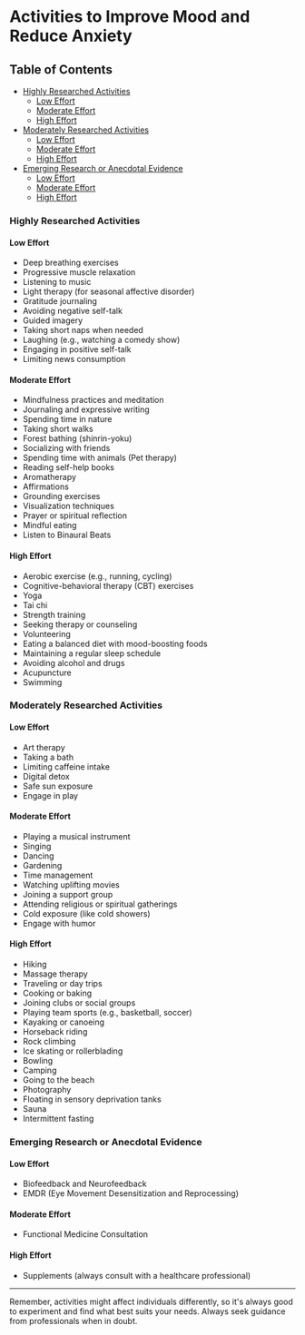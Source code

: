 # Activities to Improve Mood and Reduce Anxiety

## Table of Contents

-   [Highly Researched Activities](#highly-researched-activities)
    -   [Low Effort](#low-effort)
    -   [Moderate Effort](#moderate-effort)
    -   [High Effort](#high-effort)
-   [Moderately Researched Activities](#moderately-researched-activities)
    -   [Low Effort](#low-effort-1)
    -   [Moderate Effort](#moderate-effort-1)
    -   [High Effort](#high-effort-1)
-   [Emerging Research or Anecdotal Evidence](#emerging-research-or-anecdotal-evidence)
    -   [Low Effort](#low-effort-2)
    -   [Moderate Effort](#moderate-effort-2)
    -   [High Effort](#high-effort-2)

### **Highly Researched Activities**

#### **Low Effort**

-   Deep breathing exercises
-   Progressive muscle relaxation
-   Listening to music
-   Light therapy (for seasonal affective disorder)
-   Gratitude journaling
-   Avoiding negative self-talk
-   Guided imagery
-   Taking short naps when needed
-   Laughing (e.g., watching a comedy show)
-   Engaging in positive self-talk
-   Limiting news consumption

#### **Moderate Effort**

-   Mindfulness practices and meditation
-   Journaling and expressive writing
-   Spending time in nature
-   Taking short walks
-   Forest bathing (shinrin-yoku)
-   Socializing with friends
-   Spending time with animals (Pet therapy)
-   Reading self-help books
-   Aromatherapy
-   Affirmations
-   Grounding exercises
-   Visualization techniques
-   Prayer or spiritual reflection
-   Mindful eating
-   Listen to Binaural Beats

#### **High Effort**

-   Aerobic exercise (e.g., running, cycling)
-   Cognitive-behavioral therapy (CBT) exercises
-   Yoga
-   Tai chi
-   Strength training
-   Seeking therapy or counseling
-   Volunteering
-   Eating a balanced diet with mood-boosting foods
-   Maintaining a regular sleep schedule
-   Avoiding alcohol and drugs
-   Acupuncture
-   Swimming

### **Moderately Researched Activities**

#### **Low Effort**

-   Art therapy
-   Taking a bath
-   Limiting caffeine intake
-   Digital detox
-   Safe sun exposure
-   Engage in play

#### **Moderate Effort**

-   Playing a musical instrument
-   Singing
-   Dancing
-   Gardening
-   Time management
-   Watching uplifting movies
-   Joining a support group
-   Attending religious or spiritual gatherings
-   Cold exposure (like cold showers)
-   Engage with humor

#### **High Effort**

-   Hiking
-   Massage therapy
-   Traveling or day trips
-   Cooking or baking
-   Joining clubs or social groups
-   Playing team sports (e.g., basketball, soccer)
-   Kayaking or canoeing
-   Horseback riding
-   Rock climbing
-   Ice skating or rollerblading
-   Bowling
-   Camping
-   Going to the beach
-   Photography
-   Floating in sensory deprivation tanks
-   Sauna
-   Intermittent fasting

### **Emerging Research or Anecdotal Evidence**

#### **Low Effort**

-   Biofeedback and Neurofeedback
-   EMDR (Eye Movement Desensitization and Reprocessing)

#### **Moderate Effort**

-   Functional Medicine Consultation

#### **High Effort**

-   Supplements (always consult with a healthcare professional)

---

Remember, activities might affect individuals differently, so it's always good to experiment and find what best suits your needs. Always seek guidance from professionals when in doubt.

